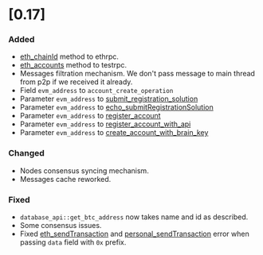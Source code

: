 # [0.17]

### Added
- [eth_chainId](/api-reference/ethrpc/methods.md#eth_chainid) method to ethrpc.
- [eth_accounts](/api-reference/testrpc/methods.md#eth_accounts) method to testrpc.
- Messages filtration mechanism. We don't pass message to main thread from p2p if we received it already. 
- Field `evm_address` to `account_create_operation`
- Parameter `evm_address` to [submit_registration_solution](/api-reference/echo-node-api/registration-api.md#submit\_registration\_solution)
- Parameter `evm_address` to [echo_submitRegistrationSolution](/api-reference/ethrpc/methods.md#echo_submitregistrationsolution)
- Parameter `evm_address` to [register_account](/api-reference/echo-wallet-api/README.md#register_account)
- Parameter `evm_address` to [register_account_with_api](/api-reference/echo-wallet-api/README.md#register_account_with_api-name-active-echorand-evm_address-registrar_account-broadcast)
- Parameter `evm_address` to [create_account_with_brain_key](/api-reference/echo-wallet-api/README.md#create_account_with_brain_key)

### Changed
- Nodes consensus syncing mechanism. 
- Messages cache reworked. 

### Fixed
- `database_api::get_btc_address` now takes name and id as described.
- Some consensus issues.
- Fixed [eth_sendTransaction](/api-reference/testrpc/methods.md#eth_sendtransaction) and [personal_sendTransaction](/api-reference/testrpc/methods.md#personal_sendtransaction) error when passing `data` field with `0x` prefix.
